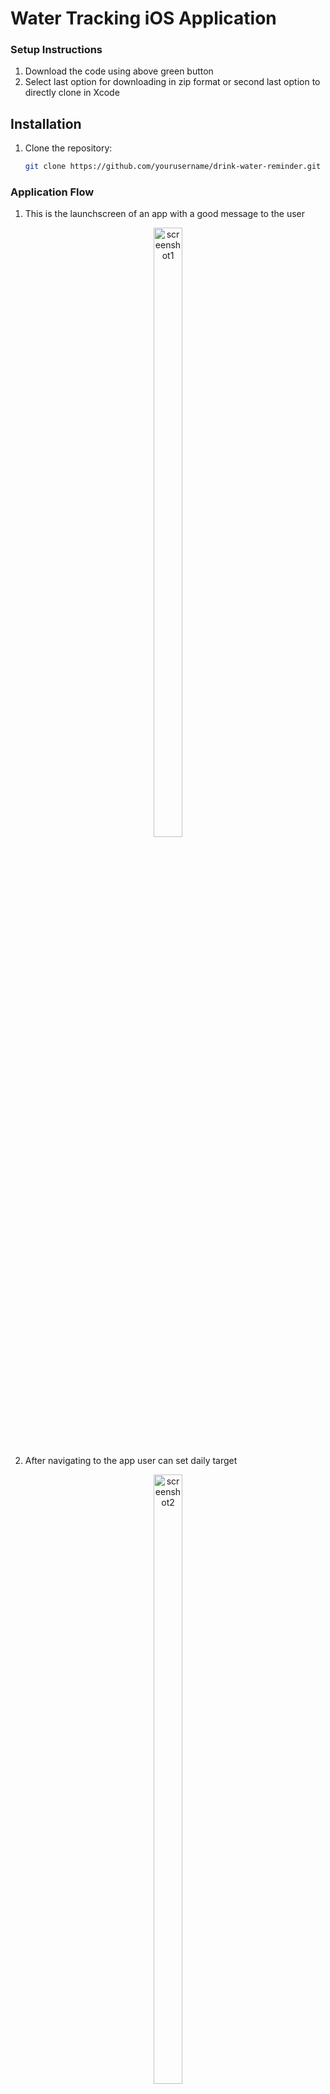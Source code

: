 # Water Tracking iOS Application

### Setup Instructions
1. Download the code using above green button
2. Select last option for downloading in zip format or second last option to directly clone in Xcode

## Installation
1. Clone the repository:
   ```sh
   git clone https://github.com/yourusername/drink-water-reminder.git

### Application Flow

1. This is the launchscreen of an app with a good message to the user
<p align="center">
<img src= "https://github.com/user-attachments/assets/a1185f8b-f6a1-45d1-8f6d-604bcf7f7195" alt="screenshot1" width="30%" height="50%" />
</p>

2. After navigating to the app user can set daily target 
<p align="center">
<img src="https://github.com/user-attachments/assets/08ca8771-b5ac-4422-985f-96b49bb9e1c9" alt="screenshot2" width="30%" height="50%" />
</p>

3. User can also change the drink mil using drink cup
<p align="center">
  <img src="https://github.com/user-attachments/assets/fef1f9fe-ed0a-4188-8a6a-cbb1d62f0f03" alt="screenshot3" width="30%" height="50%" />
  <img src="https://github.com/user-attachments/assets/42aab85f-2fe6-447b-af8e-05f5c1cfe045" alt="screenshot4" width="30%" height="50%" />
</p>

4. After completing the daily target, user gets pop up which motivates the user 
<p align="center">
<img src="https://github.com/user-attachments/assets/7f16a98b-7f9a-49fd-b7a1-49a2db166008" alt="screenshot5" width="30%" height="50%" />
</p>

5. If user allows for sending notifications, app will daily notify the user to set the target at the start of the day
<p align="center">
  <img src="https://github.com/user-attachments/assets/754ccac7-5401-4759-80ca-0fd37077ac05" alt="screenshot7" width="30%" height="50%" />
</p>



